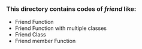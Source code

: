 <h3>This directory contains codes of <b><i>friend</i></b> like:</h3>
<ul>
<li>Friend Function</li>
<li>Friend Function with multiple classes</li>
<li>Friend Class</li>
<li>Friend member Function</li>
</ul>
